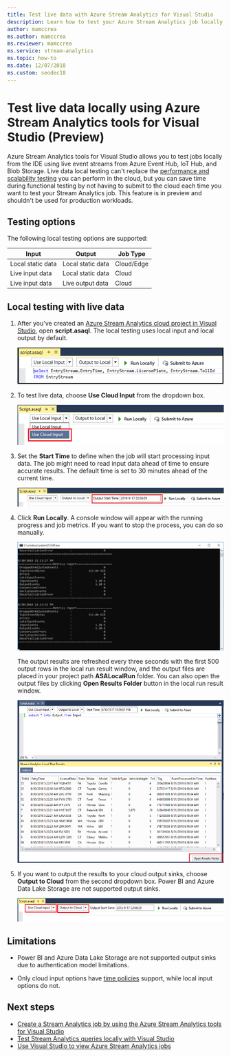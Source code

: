 ```yaml
---
title: Test live data with Azure Stream Analytics for Visual Studio
description: Learn how to test your Azure Stream Analytics job locally using live streaming data.
author: mamccrea
ms.author: mamccrea
ms.reviewer: mamccrea
ms.service: stream-analytics
ms.topic: how-to
ms.date: 12/07/2018
ms.custom: seodec18
---
```


# Test live data locally using Azure Stream Analytics tools for Visual Studio (Preview)

Azure Stream Analytics tools for Visual Studio allows you to test jobs locally from the IDE using live event streams from Azure Event Hub, IoT Hub, and Blob Storage. Live data local testing can't replace the [performance and scalability testing](stream-analytics-streaming-unit-consumption.md) you can perform in the cloud, but you can save time during functional testing by not having to submit to the cloud each time you want to test your Stream Analytics job. This feature is in preview and shouldn't be used for production workloads.

## Testing options

The following local testing options are supported:

|**Input**  |**Output**  |**Job Type**  |
|---------|---------|---------|
|Local static data   |  Local static data   |   Cloud/Edge |
|Live input data   |  Local static data   |   Cloud |
|Live input data   |  Live output data   |   Cloud |

## Local testing with live data

1. After you've created an [Azure Stream Analytics cloud project in Visual Studio](stream-analytics-quick-create-vs.md), open **script.asaql**. The local testing uses local input and local output by default.

   ![Azure Stream Analytics Visual Studio local input and local output](./media/stream-analytics-live-data-local-testing/stream-analytics-local-testing-local-input-output.png)

2. To test live data, choose **Use Cloud Input** from the dropdown box.

   ![Azure Stream Analytics Visual Studio live cloud input](./media/stream-analytics-live-data-local-testing/stream-analytics-local-testing-cloud-input.png)

3. Set the **Start Time** to define when the job will start processing input data. The job might need to read input data ahead of time to ensure accurate results. The default time is set to 30 minutes ahead of the current time.

   ![Azure Stream Analytics Visual Studio live data start time](./media/stream-analytics-live-data-local-testing/stream-analytics-local-testing-cloud-input-start-time.png)

4. Click **Run Locally**. A console window will appear with the running progress and job metrics. If you want to stop the process, you can do so manually. 

   ![Azure Stream Analytics Visual Studio live data process window](./media/stream-analytics-live-data-local-testing/stream-analytics-local-testing-cloud-input-process-window.png)

   The output results are refreshed every three seconds with the first 500 output rows in the local run result window, and the output files are placed in your project path **ASALocalRun** folder. You can also open the output files by clicking **Open Results Folder** button in the local run result window.

   ![Azure Stream Analytics Visual Studio live data open results folder](./media/stream-analytics-live-data-local-testing/stream-analytics-local-testing-cloud-input-open-results-folder.png)

5. If you want to output the results to your cloud output sinks, choose **Output to Cloud** from the second dropdown box. Power BI and Azure Data Lake Storage are not supported output sinks.

   ![Azure Stream Analytics Visual Studio live data output to cloud](./media/stream-analytics-live-data-local-testing/stream-analytics-local-testing-cloud-output.png)
 
## Limitations

* Power BI and Azure Data Lake Storage are not supported output sinks due to authentication model limitations.

* Only cloud input options have [time policies](stream-analytics-out-of-order-and-late-events.md) support, while local input options do not.

## Next steps

* [Create a Stream Analytics job by using the Azure Stream Analytics tools for Visual Studio](stream-analytics-quick-create-vs.md)
* [Test Stream Analytics queries locally with Visual Studio](stream-analytics-vs-tools-local-run.md)
* [Use Visual Studio to view Azure Stream Analytics jobs](stream-analytics-vs-tools.md)

